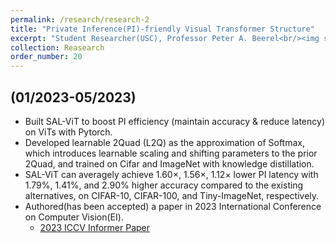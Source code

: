 ```yaml
---
permalink: /research/research-2
title: "Private Inference(PI)-friendly Visual Transformer Structure"
excerpt: "Student Researcher(USC), Professor Peter A. Beerel<br/><img src='/images/SAL-ViT_fig.png'>"
collection: Reasearch
order_number: 20
---
```


## (01/2023-05/2023)
- Built SAL-ViT to boost PI efficiency (maintain accuracy & reduce latency) on ViTs with Pytorch.
- Developed learnable 2Quad (L2Q) as the approximation of Softmax, which introduces learnable scaling and shifting parameters to the prior 2Quad, and trained on Cifar and ImageNet with knowledge distillation.
- SAL-ViT can averagely achieve 1.60×, 1.56×, 1.12× lower PI latency with 1.79%, 1.41%, and 2.90% higher accuracy compared to the existing alternatives, on CIFAR-10, CIFAR-100, and Tiny-ImageNet, respectively.
- Authored(has been accepted) a paper in 2023 International Conference on Computer Vision(EI).
    - [2023 ICCV Informer Paper](/files/SAL_ViT.pdf)

